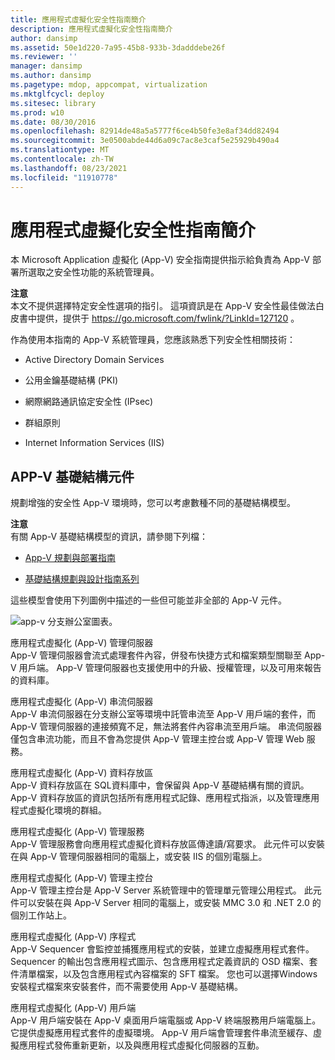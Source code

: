 ```yaml
---
title: 應用程式虛擬化安全性指南簡介
description: 應用程式虛擬化安全性指南簡介
author: dansimp
ms.assetid: 50e1d220-7a95-45b8-933b-3dadddebe26f
ms.reviewer: ''
manager: dansimp
ms.author: dansimp
ms.pagetype: mdop, appcompat, virtualization
ms.mktglfcycl: deploy
ms.sitesec: library
ms.prod: w10
ms.date: 08/30/2016
ms.openlocfilehash: 82914de48a5a5777f6ce4b50fe3e8af34dd82494
ms.sourcegitcommit: 3e0500abde44d6a09c7ac8e3caf5e25929b490a4
ms.translationtype: MT
ms.contentlocale: zh-TW
ms.lasthandoff: 08/23/2021
ms.locfileid: "11910778"
---
```

# <a name="introduction-to-the-application-virtualization-security-guide"></a>應用程式虛擬化安全性指南簡介


本 Microsoft Application 虛擬化 (App-V) 安全指南提供指示給負責為 App-V 部署所選取之安全性功能的系統管理員。

**注意**  
本文不提供選擇特定安全性選項的指引。 這項資訊是在 App-V 安全性最佳做法白皮書中提供，提供于 <https://go.microsoft.com/fwlink/?LinkId=127120> 。

 

作為使用本指南的 App-V 系統管理員，您應該熟悉下列安全性相關技術：

-   Active Directory Domain Services

-   公用金鑰基礎結構 (PKI) 

-   網際網路通訊協定安全性 (IPsec) 

-   群組原則

-   Internet Information Services (IIS) 

## <a name="app-v-infrastructure-components"></a>APP-V 基礎結構元件


規劃增強的安全性 App-V 環境時，您可以考慮數種不同的基礎結構模型。

**注意**  
有關 App-V 基礎結構模型的資訊，請參閱下列檔：

-   [App-V 規劃與部署指南](https://go.microsoft.com/fwlink/?LinkId=122063)

-   [基礎結構規劃與設計指南系列](https://go.microsoft.com/fwlink/?LinkId=151986)

 

這些模型會使用下列圖例中描述的一些但可能並非全部的 App-V 元件。

![app-v 分支辦公室圖表。](images/appvbranchoffices.gif)

<a href="" id="application-virtualization--app-v--management-server"></a>應用程式虛擬化 (App-V) 管理伺服器  
App-V 管理伺服器會流式處理套件內容，併發布快捷方式和檔案類型關聯至 App-V 用戶端。 App-V 管理伺服器也支援使用中的升級、授權管理，以及可用來報告的資料庫。

<a href="" id="application-virtualization--app-v--streaming-server"></a>應用程式虛擬化 (App-V) 串流伺服器  
App-V 串流伺服器在分支辦公室等環境中託管串流至 App-V 用戶端的套件，而 App-V 管理伺服器的連接頻寬不足，無法將套件內容串流至用戶端。 串流伺服器僅包含串流功能，而且不會為您提供 App-V 管理主控台或 App-V 管理 Web 服務。

<a href="" id="application-virtualization--app-v--data-store"></a>應用程式虛擬化 (App-V) 資料存放區  
App-V 資料存放區在 SQL資料庫中，會保留與 App-V 基礎結構有關的資訊。 App-V 資料存放區的資訊包括所有應用程式記錄、應用程式指派，以及管理應用程式虛擬化環境的群組。

<a href="" id="application-virtualization--app-v--management-service"></a>應用程式虛擬化 (App-V) 管理服務  
App-V 管理服務會向應用程式虛擬化資料存放區傳達讀/寫要求。 此元件可以安裝在與 App-V 管理伺服器相同的電腦上，或安裝 IIS 的個別電腦上。

<a href="" id="application-virtualization--app-v--management-console"></a>應用程式虛擬化 (App-V) 管理主控台  
App-V 管理主控台是 App-V Server 系統管理中的管理單元管理公用程式。 此元件可以安裝在與 App-V Server 相同的電腦上，或安裝 MMC 3.0 和 .NET 2.0 的個別工作站上。

<a href="" id="application-virtualization--app-v--sequencer"></a>應用程式虛擬化 (App-V) 序程式  
App-V Sequencer 會監控並捕獲應用程式的安裝，並建立虛擬應用程式套件。 Sequencer 的輸出包含應用程式圖示、包含應用程式定義資訊的 OSD 檔案、套件清單檔案，以及包含應用程式內容檔案的 SFT 檔案。 您也可以選擇Windows安裝程式檔案來安裝套件，而不需要使用 App-V 基礎結構。

<a href="" id="application-virtualization--app-v--client"></a>應用程式虛擬化 (App-V) 用戶端  
App-V 用戶端安裝在 App-V 桌面用戶端電腦或 App-V 終端服務用戶端電腦上。 它提供虛擬應用程式套件的虛擬環境。 App-V 用戶端會管理套件串流至緩存、虛擬應用程式發佈重新更新，以及與應用程式虛擬化伺服器的互動。

 

 





